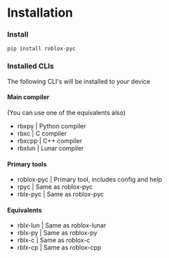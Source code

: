 # Installation

### Install

```
pip install roblox-pyc
```

### Installed CLIs

The following CLI's will be installed to your device

#### Main compiler

(You can use one of the equivalents also)

* rbxpy | Python compiler
* rbxc | C compiler
* rbxcpp | C++ compiler
* rbxlun | Lunar compiler

#### Primary tools

* roblox-pyc | Primary tool, includes config and help
* rpyc | Same as roblox-pyc
* rblx-pyc | Same as roblox-pyc

#### Equivalents

* rblx-lun | Same as roblox-lunar
* rblx-py | Same as roblox-py
* rblx-c | Same as roblox-c
* rblx-cp | Same as roblox-cpp
